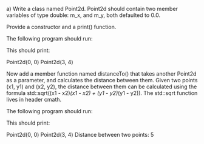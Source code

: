 a) Write a class named Point2d. Point2d should contain two member variables of type double: m_x, and m_y, both defaulted to 0.0.

Provide a constructor and a print() function.

The following program should run:

This should print:

Point2d(0, 0)
Point2d(3, 4)


Now add a member function named distanceTo() that takes another Point2d as a parameter, and calculates the distance between them. Given two points (x1, y1) and (x2, y2), the distance between them can be calculated using the formula std::sqrt((x1 - x2)*(x1 - x2) + (y1 - y2)*(y1 - y2)). The std::sqrt function lives in header cmath.

The following program should run:


This should print:

Point2d(0, 0)
Point2d(3, 4)
Distance between two points: 5